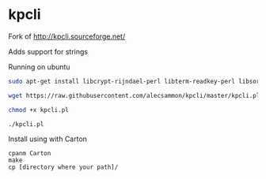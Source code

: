kpcli
=====

Fork of http://kpcli.sourceforge.net/

Adds support for strings

Running on ubuntu

```sh
sudo apt-get install libcrypt-rijndael-perl libterm-readkey-perl libsort-naturally-perl libfile-keepass-perl libterm-shellui-perl libterm-readline-gnu-perl libclone-perl

wget https://raw.githubusercontent.com/alecsammon/kpcli/master/kpcli.pl

chmod +x kpcli.pl

./kpcli.pl
```

Install using with Carton

	cpanm Carton
	make
	cp [directory where your path]/

